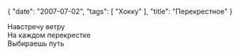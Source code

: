 {
   "date": "2007-07-02",
   "tags": [
      "Хокку"
   ],
   "title": "Перекрестное"
}

Навстречу ветру  
На каждом перекрестке  
Выбираешь путь
